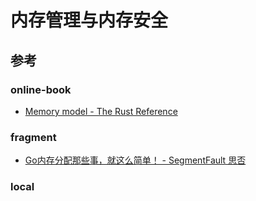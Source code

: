 # 内存管理与内存安全

<!--ts-->


<!-- Created by https://github.com/ekalinin/github-markdown-toc -->
<!-- Added by: kuanhsiaokuo, at: Sat Jul  9 22:45:51 CST 2022 -->

<!--te-->

## 参考

### online-book

- [Memory model - The Rust Reference](https://doc.rust-lang.org/stable/reference/memory-model.html)

### fragment

- [Go内存分配那些事，就这么简单！ - SegmentFault 思否](https://segmentfault.com/a/1190000020338427)

### local